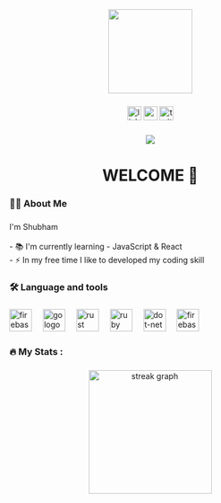<div align="center">
  <img height="150" src="https://camo.githubusercontent.com/62da68eb62b1e5f175f7d1f0191dd89a653d7908feb22d37d4a0ab07365d6791/68747470733a2f2f6d656469612e67697068792e636f6d2f6d656469612f4d3967624264396e6244724f5475314d71782f67697068792e676966"  />
</div>

###

<div align="center">
 <a href="https://www.linkedin.com/in/shubham-jha-776203262/"> <img
            src="https://img.shields.io/static/v1?message=LinkedIn&logo=linkedin&label=&color=0077B5&logoColor=white&labelColor=&style=for-the-badge"
            height="25" alt="linkedin logo" /></a>
  <a href="https://www.youtube.com/channel/UCYxi9hBlcknlaqAdtYkky5Q"><img
            src="https://img.shields.io/static/v1?message=Youtube&logo=youtube&label=&color=FF0000&logoColor=white&labelColor=&style=for-the-badge"
            height="25" alt="youtube logo" /></a>
 <a href="https://twitter.com/Shubhamjha8765"> <img
            src="https://img.shields.io/static/v1?message=Twitter&logo=twitter&label=&color=1DA1F2&logoColor=white&labelColor=&style=for-the-badge"
            height="25" alt="twitter logo" /></a>
</div>

###

<div align="center">
  <img src="https://visitor-badge.laobi.icu/badge?page_id=jhashubham17.jhashubham17&"  />
</div>

###

<h1 align="center">WELCOME 👋</h1>

###

<h3 align="left">👩‍💻  About Me</h3>

###

<p align="left">I'm Shubham<br><br>-  📚 I'm currently learning - JavaScript & React<br>- ⚡ In my free time I like to developed my coding skill</p>

###

<h3 align="left">🛠 Language and tools</h3>

###

<div align="left">
  <img src="https://www.clipartmax.com/png/middle/351-3515666_c-language-global-or-external-variables-with-examples-c-programming-logo.png" height="40" alt="firebase logo"  />
  <img width="12" />
  <img src="https://icones.pro/wp-content/uploads/2021/05/icone-html-violettepng.png" height="40" alt="go logo"  />
  <img width="12" />
  <img src="https://e1.pngegg.com/pngimages/326/868/png-clipart-css3-badge-blue-and-white-css-icon-thumbnail.png" height="40" alt="rust logo"  />
  <img width="12" />
  <img src="https://w7.pngwing.com/pngs/293/485/png-transparent-tailwind-css-hd-logo.png" height="40" alt="ruby logo"  />
  <img width="12" />
  <img src="https://thumbnail.imgbin.com/1/19/8/imgbin-javascript-logo-html-comment-blog-others-rYkexXzhunDcAfiR8EJUGRYh9_t.jpg" height="40" alt="dot-net logo"  />
  <img width="12" />
  <img src="https://w7.pngwing.com/pngs/235/872/png-transparent-react-computer-icons-redux-javascript-others-logo-symmetry-nodejs-thumbnail.png" height="40" alt="firebase logo"  />
  <img width="12" />
 
</div>


###

<h3 align="left">🔥   My Stats :</h3>

###

<div align="center">
  <img src="https://streak-stats.demolab.com?user=jhashubham17&locale=en&mode=daily&theme=dark&hide_border=false&border_radius=5&order=3" height="220" alt="streak graph"  />
</div>

###
